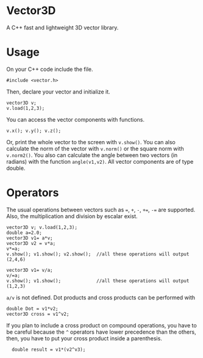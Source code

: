 # Vector3D

A C++ fast and lightweight 3D vector library.

# Usage
On your C++ code include the file.
```
#include <vector.h>
```
Then, declare your vector and initialize it.
```
vector3D v;
v.load(1,2,3);
```
You can access the vector components with functions.
```
v.x(); v.y(); v.z();
```
Or, print the whole vector to the screen with `v.show()`. You can also calculate the norm of the vector with `v.norm()` or the square norm with `v.norm2()`. You also can calculate the angle between two vectors (in radians) with the function `angle(v1,v2)`.  All vector components are of type double. 

# Operators

The usual operations between vectors such as `=`, `+`, `-`, `+=`, `-=` are supported. Also, the multiplication and division by escalar exist.
```
vector3D v; v.load(1,2,3);
double a=2.0;
vector3D v1= a*v; 
vector3D v2 = v*a; 
v*=a;                                  
v.show(); v1.show(); v2.show();  //all these operations will output (2,4,6)

vector3D v1= v/a; 
v/=a;                                  
v.show(); v1.show();             //all these operations will output (1,2,3)
```

`a/v` is not defined. Dot products and cross products can be performed with
```
double Dot = v1*v2;
vector3D cross = v1^v2;
```
If you plan to include a cross product on compound operations, you have to be careful because the `^` operators have lower precedence than the others, then, you have to put your cross product inside a parenthesis.
```
  double result = v1*(v2^v3);
```

